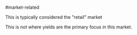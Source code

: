 #market-related

This is typically considered the "retail" market

This is not where yields are the primary focus in this market. 